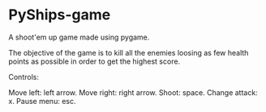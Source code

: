 # PyShips-game
A shoot'em up game made using pygame.

The objective of the game is to kill all the enemies loosing as few health points as possible in order to get the highest score.

Controls:

Move left:       left arrow.
Move right:      right arrow.
Shoot:           space.
Change attack:   x.
Pause menu:      esc.
